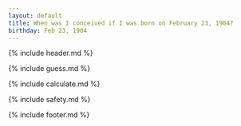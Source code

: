 ```yaml
---
layout: default
title: When was I conceived if I was born on February 23, 1904?
birthday: Feb 23, 1904
---
```


{% include header.md %}

{% include guess.md %}

{% include calculate.md %}

{% include safety.md %}

{% include footer.md %}



